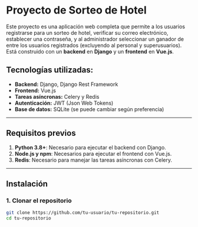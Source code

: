 # Proyecto de Sorteo de Hotel

Este proyecto es una aplicación web completa que permite a los usuarios registrarse para un sorteo de hotel, verificar su correo electrónico, establecer una contraseña, y al administrador seleccionar un ganador de entre los usuarios registrados (excluyendo al personal y superusuarios). Está construido con un **backend** en **Django** y un **frontend** en **Vue.js**.

## Tecnologías utilizadas:
- **Backend:** Django, Django Rest Framework
- **Frontend:** Vue.js
- **Tareas asíncronas:** Celery y Redis
- **Autenticación:** JWT (Json Web Tokens)
- **Base de datos:** SQLite (se puede cambiar según preferencia)

---

## Requisitos previos

1. **Python 3.8+**: Necesario para ejecutar el backend con Django.
2. **Node.js y npm**: Necesarios para ejecutar el frontend con Vue.js.
3. **Redis**: Necesario para manejar las tareas asíncronas con Celery.

---

## Instalación

### 1. Clonar el repositorio

```bash
git clone https://github.com/tu-usuario/tu-repositorio.git
cd tu-repositorio
